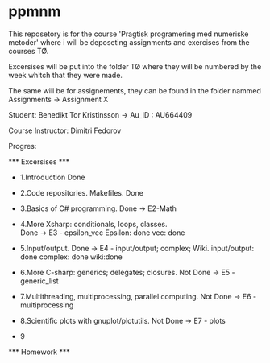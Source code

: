 # ppmnm

This reposetory is for the course 'Pragtisk programering med numeriske metoder' where i will be deposeting assignments and exercises from the courses TØ.

Excersises will be put into the folder TØ where they will be numbered by the week whitch that they were made.

The same will be for assignements, they can be found in the folder nammed Assignments -> Assignment X


Student: Benedikt Tor Kristinsson -> Au_ID : AU664409

Course Instructor: Dimitri Fedorov

Progres:

*** Excersises ***
- 1.Introduction
	Done
- 2.Code repositories. Makefiles.
	Done
- 3.Basics of C# programming.
	Done -> E2-Math
- 4.More Xsharp: conditionals, loops, classes.	
	Done -> E3 - epsilon_vec
		Epsilon: done
		vec: done
- 5.Input/output.
	Done -> E4 - input/output; complex; Wiki.
		input/output: done
		complex: done
		wiki:done
- 6.More C-sharp: generics; delegates; closures.
	Not Done -> E5 - generic_list
- 7.Multithreading, multiprocessing, parallel computing.
	Not Done -> E6 - multiprocessing
- 8.Scientific plots with gnuplot/plotutils.
	Not Done -> E7 - plots

- 9


*** Homework ***

